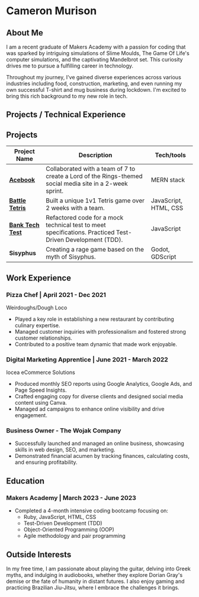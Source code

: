 # Cameron Murison

## About Me

I am a recent graduate of Makers Academy with a passion for coding that was sparked by intriguing simulations of Slime Moulds, The Game Of Life's computer simulations, and the captivating Mandelbrot set. This curiosity drives me to pursue a fulfilling career in technology.

Throughout my journey, I've gained diverse experiences across various industries including food, construction, marketing, and even running my own successful T-shirt and mug business during lockdown. I'm excited to bring this rich background to my new role in tech.

## Projects / Technical Experience

## Projects

| Project Name       | Description                                                   | Tech/tools                            |
| ------------------ | ------------------------------------------------------------- | ------------------------------------- |
| **[Acebook](https://github.com/georgebarrett/trelloship_of_the_string)**        | Collaborated with a team of 7 to create a Lord of the Rings-themed social media site in a 2-week sprint. | MERN stack                            |
| **[Battle Tetris](https://github.com/CKMurison/Tetris)**  | Built a unique 1v1 Tetris game over 2 weeks with a team.      | JavaScript, HTML, CSS                 |
| **[Bank Tech Test](https://github.com/CKMurison/tech_tests/tree/main/bank_test)** | Refactored code for a mock technical test to meet specifications. Practiced Test-Driven Development (TDD). | JavaScript                           |
| **Sisyphus**       | Creating a rage game based on the myth of Sisyphus. | Godot, GDScript                      |


## Work Experience

### Pizza Chef | April 2021 - Dec 2021
Weirdoughs/Dough Loco
- Played a key role in establishing a new restaurant by contributing culinary expertise.
- Managed customer inquiries with professionalism and fostered strong customer relationships.
- Contributed to a positive team dynamic that made work enjoyable.

### Digital Marketing Apprentice | June 2021 - March 2022
Iocea eCommerce Solutions
- Produced monthly SEO reports using Google Analytics, Google Ads, and Page Speed Insights.
- Crafted engaging copy for diverse clients and designed social media content using Canva.
- Managed ad campaigns to enhance online visibility and drive engagement.

### Business Owner - The Wojak Company
- Successfully launched and managed an online business, showcasing skills in web design, SEO, and marketing.
- Demonstrated financial acumen by tracking finances, calculating costs, and ensuring profitability.

## Education

### Makers Academy | March 2023 - June 2023
- Completed a 4-month intensive coding bootcamp focusing on:
  - Ruby, JavaScript, HTML, CSS
  - Test-Driven Development (TDD)
  - Object-Oriented Programming (OOP)
  - Agile methodology and pair programming

## Outside Interests

In my free time, I am passionate about playing the guitar, delving into Greek myths, and indulging in audiobooks, whether they explore Dorian Gray's demise or the fate of humanity in distant futures. I also enjoy gaming and practicing Brazilian Jiu-Jitsu, where I embrace the challenges it brings.
